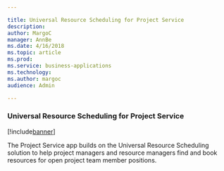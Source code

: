 ```yaml
---

title: Universal Resource Scheduling for Project Service
description: 
author: MargoC
manager: AnnBe
ms.date: 4/16/2018
ms.topic: article
ms.prod: 
ms.service: business-applications
ms.technology: 
ms.author: margoc
audience: Admin

---
```

### Universal Resource Scheduling for Project Service 

[!include[banner](../../includes/banner.md)]




The Project Service app builds on the Universal Resource Scheduling solution to
help project managers and resource managers find and book resources for open
project team member positions.
